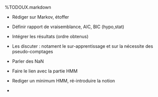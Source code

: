 %TODOUX.markdown

* Rédiger sur Markov, étoffer
* Définir rapport de vraisemblance, AIC, BIC (hypo,stat)
* Intégrer les résultats (ordre obtenus)
* Les discuter : notament le sur-apprentissage et sur la nécessite des pseudo-comptages
* Parler des NaN
* Faire le lien avec la partie HMM

* Rediger un minimum HMM, ré-introduire la notion
* 
